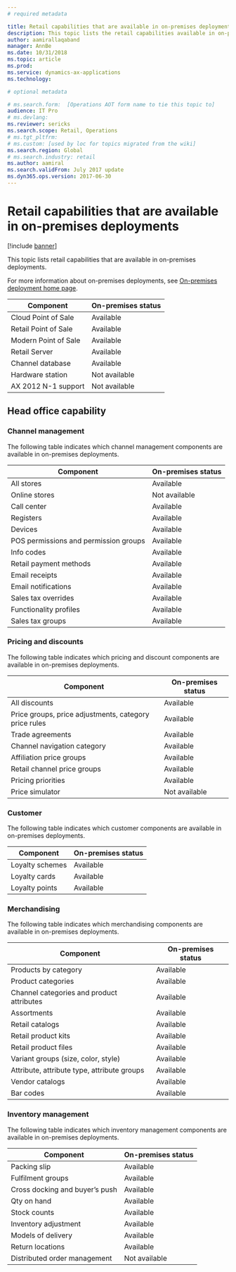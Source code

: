 ```yaml
---
# required metadata

title: Retail capabilities that are available in on-premises deployments
description: This topic lists the retail capabilities available in on-premises deployments.
author: aamirallaqaband
manager: AnnBe
ms.date: 10/31/2018
ms.topic: article
ms.prod: 
ms.service: dynamics-ax-applications
ms.technology: 

# optional metadata

# ms.search.form:  [Operations AOT form name to tie this topic to]
audience: IT Pro
# ms.devlang: 
ms.reviewer: sericks
ms.search.scope: Retail, Operations 
# ms.tgt_pltfrm: 
# ms.custom: [used by loc for topics migrated from the wiki]
ms.search.region: Global
# ms.search.industry: retail
ms.author: aamiral
ms.search.validFrom: July 2017 update 
ms.dyn365.ops.version: 2017-06-30 
---
```


# Retail capabilities that are available in on-premises deployments

[!include [banner](../includes/banner.md)]

This topic lists retail capabilities that are available in on-premises deployments.

For more information about on-premises deployments, see [On-premises deployment home page](../dev-itpro/deployment/on-premises-deployment-landing-page.md).

| **Component**        | **On-premises status**   |
|----------------------|--------------------------|
| Cloud Point of Sale  | Available                |
| Retail Point of Sale | Available                |
| Modern Point of Sale | Available                |
| Retail Server        | Available                |
| Channel database     | Available                |
| Hardware station     | Not available            |
| AX 2012 N-1 support  | Not available            |

## Head office capability

### Channel management
The following table indicates which channel management components are available in on-premises deployments.

| **Component**                         | **On-premises status**      |
|---------------------------------------|---------------------------- |
| All stores                            | Available                   |
| Online stores                         | Not available               |
| Call center                           | Available                   |
| Registers                             | Available                   |
| Devices                               | Available                   |
| POS permissions and permission groups | Available                   |
| Info codes                            | Available                   |
| Retail payment methods                | Available                   |
| Email receipts                        | Available                   |
| Email notifications                   | Available                   |
| Sales tax overrides                   | Available                   |
| Functionality profiles                | Available                   |
| Sales tax groups                      | Available                   |

### Pricing and discounts
The following table indicates which pricing and discount components are available in on-premises deployments.

| **Component**                                         | **On-premises status**      |
|-------------------------------------------------------|-----------------------------|
| All discounts                                         | Available                   |
| Price groups, price adjustments, category price rules | Available                   |
| Trade agreements                                      | Available                   |
| Channel navigation category                           | Available                   |
| Affiliation price groups                              | Available                   |
| Retail channel price groups                           | Available                   |
| Pricing priorities                                    | Available                   |
| Price simulator                                       | Not available               |

### Customer
The following table indicates which customer components are available in on-premises deployments.

| **Component**   | **On-premises status** |
|-----------------|------------------------|
| Loyalty schemes | Available              |
| Loyalty cards   | Available              |
| Loyalty points  | Available              |

### Merchandising
The following table indicates which merchandising components are available in on-premises deployments.

| **Component**                               | **On-premises status** |
|---------------------------------------------|------------------------|
| Products by category                        | Available              |
| Product categories                          | Available              |
| Channel categories and product attributes   | Available              |
| Assortments                                 | Available              |
| Retail catalogs                             | Available              |
| Retail product kits                         | Available              |
| Retail product files                        | Available              |
| Variant groups (size, color, style)         | Available              |
| Attribute, attribute type, attribute groups | Available              |
| Vendor catalogs                             | Available              |
| Bar codes                                   | Available              |

### Inventory management
The following table indicates which inventory management components are available in on-premises deployments.

| **Component**                  | **On-premises status** |
|--------------------------------|------------------------|
| Packing slip                   | Available              |
| Fulfilment groups              | Available              |
| Cross docking and buyer’s push | Available              |
| Qty on hand                    | Available              |
| Stock counts                   | Available              |
| Inventory adjustment           | Available              |
| Models of delivery             | Available              |
| Return locations               | Available              |
| Distributed order management   | Not available          |

